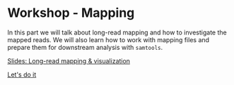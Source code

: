 # Workshop - Mapping 

In this part we will talk about long-read mapping and how to investigate the mapped reads. We will also learn how to work with mapping files and prepare them for downstream analysis with `samtools`.

[Slides: Long-read mapping & visualization](https://docs.google.com/presentation/d/1vxT_BCSwxJsBn4mEcwy5OUBqm-TjDQYSm-NvNM0lrCs/edit?usp=sharing)

[Let's do it](hands-on.md)